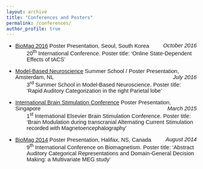```yaml
---
layout: archive
title: "Conferences and Posters"
permalink: /conferences/
author_profile: true
---
```

<p> 
<ul>
<li><span xml:lang="EN-GB" lang="EN-GB"><a href="http://www.biomag2016.org/" target="_top"><span style="font-size: 11.0pt; font-family: 'Calibri',sans-serif; mso-ascii-theme-font: minor-latin; mso-hansi-theme-font: minor-latin;">BioMag 2016</span></a></span> <span style="font-size: 11.0pt; font-family: 'Calibri',sans-serif; mso-ascii-theme-font: minor-latin; mso-hansi-theme-font: minor-latin;" xml:lang="EN-GB" lang="EN-GB">Poster Presentation, Seoul, South Korea <span style="float: right;"><i style="mso-bidi-font-style: normal;">October 2016</i></span></span><br />
<div style="padding-left: 30px; font-size: 11.0pt; font-family: 'Calibri',sans-serif; mso-ascii-theme-font: minor-latin; mso-hansi-theme-font: minor-latin;" xml:lang="EN-GB" lang="EN-GB">20<sup>th</sup> International Conference. Poster title: &lsquo;Online State-Dependent Effects of tACS&rsquo;</div>
</li>
</ul>
<ul>
<li><span xml:lang="EN-GB" lang="EN-GB"><a href="http://www.modelbasedneuroscience.com/" target="_top"><span style="font-size: 11.0pt; font-family: 'Calibri',sans-serif; mso-ascii-theme-font: minor-latin; mso-hansi-theme-font: minor-latin;">Model-Based Neuroscience</span></a></span> <span style="font-size: 11.0pt; font-family: 'Calibri',sans-serif; mso-ascii-theme-font: minor-latin; mso-hansi-theme-font: minor-latin;" xml:lang="EN-GB" lang="EN-GB">Summer School / Poster Presentation, Amsterdam, NL <span style="float: right;"><i style="mso-bidi-font-style: normal;">July 2016</i></span></span><br />
<div style="padding-left: 30px; font-size: 11.0pt; font-family: 'Calibri',sans-serif; mso-ascii-theme-font: minor-latin; mso-hansi-theme-font: minor-latin;" xml:lang="EN-GB" lang="EN-GB">3<sup>rd</sup> Summer School in Model-Based Neuroscience. Poster title: &lsquo;Rapid Auditory Categorization in the right Parietal lobe&rsquo;</div>
</li>
</ul>
<ul>
<li><span xml:lang="EN-GB" lang="EN-GB"><a href="http://www.brainstimconference.com/" target="_top"><span style="font-size: 11.0pt; font-family: 'Calibri',sans-serif; mso-ascii-theme-font: minor-latin; mso-hansi-theme-font: minor-latin;">International Brain Stimulation Conference</span></a></span> <span style="font-size: 11.0pt; font-family: 'Calibri',sans-serif; mso-ascii-theme-font: minor-latin; mso-hansi-theme-font: minor-latin;" xml:lang="EN-GB" lang="EN-GB">Poster Presentation, Singapore <span style="float: right;"><i style="mso-bidi-font-style: normal;">March 2015</i></span></span><br />
<div style="padding-left: 30px; font-size: 11.0pt; font-family: 'Calibri',sans-serif; mso-ascii-theme-font: minor-latin; mso-hansi-theme-font: minor-latin;" xml:lang="EN-GB" lang="EN-GB">1<sup>st</sup> International Elsevier Brain Stimulation Conference. Poster title: &lsquo;Brain Modulation during transcranial Alternating Current Stimulation recorded with Magnetoencephalography&rsquo;</div>
</li>
</ul>
<ul>
<li><span xml:lang="EN-GB" lang="EN-GB"><a href="http://www.biomag2014.org/" target="_top"><span style="font-size: 11.0pt; font-family: 'Calibri',sans-serif; mso-ascii-theme-font: minor-latin; mso-hansi-theme-font: minor-latin;">BioMag 2014</span></a></span> <span style="font-size: 11.0pt; font-family: 'Calibri',sans-serif; mso-ascii-theme-font: minor-latin; mso-hansi-theme-font: minor-latin;" xml:lang="EN-GB" lang="EN-GB">Poster Presentation, Halifax, NS, Canada <span style="float: right;"><i style="mso-bidi-font-style: normal;">August 2014</i></span></span><br />
<div style="padding-left: 30px; font-size: 11.0pt; font-family: 'Calibri',sans-serif; mso-ascii-theme-font: minor-latin; mso-hansi-theme-font: minor-latin;" xml:lang="EN-GB" lang="EN-GB">9<sup>th</sup> International Conference on Biomagnetism. Poster title: &lsquo;Abstract Auditory Categorical Representations and Domain-General Decision Making: a Multivariate MEG study&rsquo;</div>
</li>
</ul>
</p>

